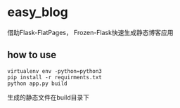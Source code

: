 # easy_blog
借助Flask-FlatPages， Frozen-Flask快速生成静态博客应用
## how to use
```
virtualenv env -python=python3
pip install -r requirments.txt
python app.py build
```
生成的静态文件在build目录下
